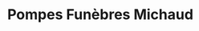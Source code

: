 ---
title: "Pompes Funèbres Michaud"
url: /saint-philbert-de-grand-lieu/pompes-funebres-michaud/
shop: directeurs de funérailles
---